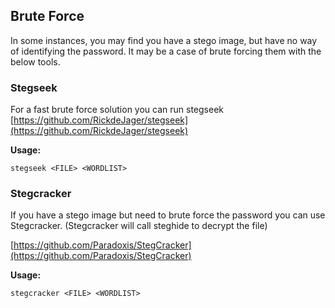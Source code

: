 ## Brute Force
In some instances, you may find you have a stego image, but have no way of identifying the password. It may be a case of brute forcing them with the below tools.

### Stegseek
For a fast brute force solution you can run stegseek
[https://github.com/RickdeJager/stegseek](https://github.com/RickdeJager/stegseek)

**Usage:**
```
stegseek <FILE> <WORDLIST>
```

### Stegcracker
If you have a stego image but need to brute force the password you can use Stegcracker. (Stegcracker will call steghide to decrypt the file) 

[https://github.com/Paradoxis/StegCracker](https://github.com/Paradoxis/StegCracker)

**Usage:**
```
stegcracker <FILE> <WORDLIST>
```

